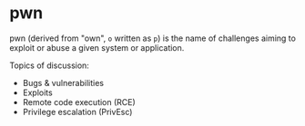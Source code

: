 # pwn

pwn (derived from "own", `o` written as `p`) is the name of challenges aiming to exploit or abuse a given system or application.

Topics of discussion:

- Bugs & vulnerabilities
- Exploits
- Remote code execution (RCE)
- Privilege escalation (PrivEsc)
